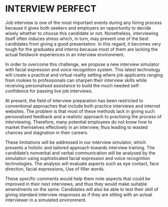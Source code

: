 <h1> INTERVIEW PERFECT </h1>


<p> Job interview is one of the most important events during any hiring process because it gives both seekers and employers an opportunity to decide wisely whether to choose this candidate or not. Nonetheless, interviewing itself often induces stress which, in turn, may prevent one of the best candidates from giving a good presentation. In this regard, it becomes very tough for the graduates and interns because most of them are lacking the actual fieldwork experiences in an interview environment. 
  
In order to overcome this challenge, we propose a new interview simulator with facial expression and voice recognition system. This latest technology will create a practical and virtual reality setting where job applicants ranging from rookies to professionals can sharpen their interview skills while receiving personalised assistance to build the much needed self-confidence for passing live job interviews.

At present, the field of interview preparation has been restricted to conventional approaches that include both practice interviews and internet websites. The problem is that most of these methods lack in giving such personalised feedback and a realistic approach to practising the process of interviewing. Therefore, many potential employees do not know how to market themselves effectively in an interview, thus leading to wasted chances and stagnation in their careers. 

These limitations will be addressed in our interview simulator, which presents a holistic and tailored approach towards interview training. The candidate’s nonverbal and verbal communication will be analysed by the simulation using sophisticated facial expression and voice recognition technologies. The analysis will evaluate aspects such as eye contact, face direction, facial expressions, Use of filler words. 

These specific comments would help them note aspects that could be improved in their next interviews, and thus they would make suitable amendments on the same. Candidates will also be able to test their skill of giving standard interview responses as if they are sitting with an actual interviewer in a simulated environment. </p>
